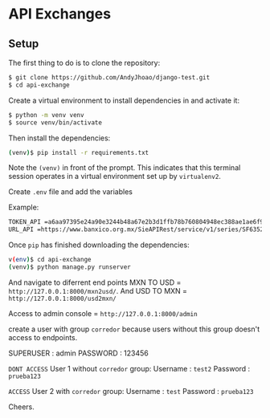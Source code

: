 # API Exchanges

## Setup

The first thing to do is to clone the repository:

```sh
$ git clone https://github.com/AndyJhoao/django-test.git
$ cd api-exchange
```

Create a virtual environment to install dependencies in and activate it:

```sh
$ python -m venv venv
$ source venv/bin/activate
```

Then install the dependencies:

```sh
(venv)$ pip install -r requirements.txt
```
Note the `(venv)` in front of the prompt. This indicates that this terminal
session operates in a virtual environment set up by `virtualenv2`.

Create `.env` file and add the variables

Example:
```sh
TOKEN_API =a6aa97395e24a90e3244b48a67e2b3d1ffb78b760804948ec388ae1ae6f9f8e0
URL_API =https://www.banxico.org.mx/SieAPIRest/service/v1/series/SF63528
```

Once `pip` has finished downloading the dependencies:
```sh
v(env)$ cd api-exchange
(venv)$ python manage.py runserver
```
And navigate to diferrent end points MXN TO USD = `http://127.0.0.1:8000/mxn2usd/`.
And USD TO MXN = `http://127.0.0.1:8000/usd2mxn/`

Access to admin console = `http://127.0.0.1:8000/admin`

create a user with group `corredor` because users without this group doesn't access to endpoints.

SUPERUSER : admin
PASSWORD : 123456

`DONT ACCESS`
User 1 without `corredor` group: 
Username : `test2`
Password : `prueba123`

`ACCESS`
User 2 with `corredor` group: 
Username : `test`
Password : `prueba123`

Cheers.

